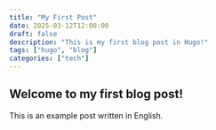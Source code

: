 ```yaml
---
title: "My First Post"
date: 2025-03-12T12:00:00
draft: false
description: "This is my first blog post in Hugo!"
tags: ["hugo", "blog"]
categories: ["tech"]
---
```

## Welcome to my first blog post!
This is an example post written in English.
